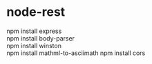 # node-rest

  npm install express  
  npm install body-parser  
  npm install winston  
  npm install mathml-to-asciimath
  npm install cors
